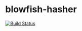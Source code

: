 # blowfish-hasher

[![Build Status](https://travis-ci.org/roberto-filho/blowfish-hasher.svg?branch=master)](https://travis-ci.org/roberto-filho/blowfish-hasher)

